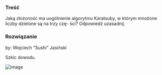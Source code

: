 ### Treść
Jaką złożoność ma uogólnienie algorytmu Karatsuby, w którym mnożone liczby dzielone są na trzy czę-
ści? Odpowiedź uzasadnij.

### Rozwiązanie 

by: Wojciech ”Sushi” Jasiński

Szkic dowodu.

![image](https://user-images.githubusercontent.com/11476062/62970648-45202700-be10-11e9-8855-d23170c7d0b8.png)
